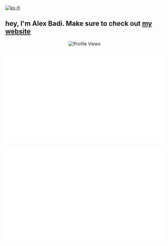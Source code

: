 [![ko-fi](https://ko-fi.com/img/githubbutton_sm.svg)](https://ko-fi.com/E1E3UQYO7)

## hey, I'm Alex Badi. Make sure to check out [my website](https://alexbadi.es)
<p align="center"> <img src="https://gpvc.arturio.dev/sayborduu" alt="Profile Views" /> </p>

<p align="center"> <img src = "https://raw.githubusercontent.com/sayborduu/github-stats/master/generated/overview.svg" /> </p>
<p align="center"> <img src = "https://raw.githubusercontent.com/sayborduu/github-stats/master/generated/languages.svg" /> </p>
